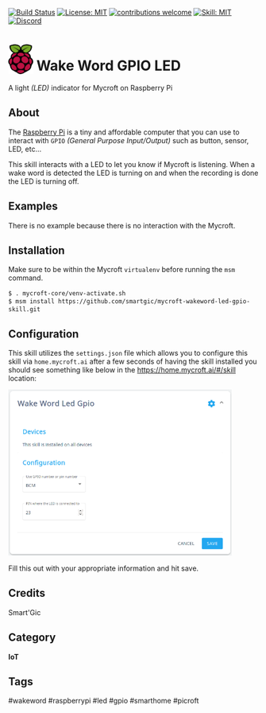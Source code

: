 
[![Build Status](https://travis-ci.com/smartgic/mycroft-wakeword-led-gpio-skill.svg?branch=20.08)](https://travis-ci.com/github/smartgic/mycroft-wakeword-led-gpio-skill) [![License: MIT](https://img.shields.io/badge/License-MIT-yellow.svg)](https://opensource.org/licenses/MIT) [![contributions welcome](https://img.shields.io/badge/contributions-welcome-pink.svg?style=flat)](https://github.com/smartgic/mycroft-wakeword-led-gpio-skill//pulls) [![Skill: MIT](https://img.shields.io/badge/mycroft.ai-skill-blue)](https://mycroft.ai) [![Discord](https://img.shields.io/discord/809074036733902888)](https://discord.gg/Vu7Wmd9j) 


# <img src="docs/raspberry-pi.png" card_color="#0000" width="50" height="60" style="vertical-align:bottom"/> Wake Word GPIO LED

A light _(LED)_ indicator for Mycroft on Raspberry Pi

## About

The [Raspberry Pi](https://rapsberrypi.org) is a tiny and affordable computer that you can use to interact with `GPIO` _(General Purpose Input/Output)_ such as button, sensor, LED, etc...

This skill interacts with a LED to let you know if Mycroft is listening. When a wake word is detected the LED is turning on and when the recording is done the LED is turning off.

## Examples

There is no example because there is no interaction with the Mycroft.

## Installation

Make sure to be within the Mycroft `virtualenv` before running the `msm` command.

```
$ . mycroft-core/venv-activate.sh
$ msm install https://github.com/smartgic/mycroft-wakeword-led-gpio-skill.git
```

## Configuration

This skill utilizes the `settings.json` file which allows you to configure this skill via `home.mycroft.ai` after a few seconds of having the skill installed you should see something like below in the https://home.mycroft.ai/#/skill location:

<img src='docs/wakeword-led-gpio-config.png' width='450'/>

Fill this out with your appropriate information and hit save.

## Credits

Smart'Gic

## Category

**IoT**

## Tags

#wakeword
#raspberrypi
#led
#gpio
#smarthome
#picroft
